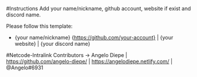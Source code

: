 #Instructions
Add your name/nickname, github account, website if exist and discord name.

Please follow this template:
- {your name/nickname} {https://github.com/your-account} | {your website} | {your discord name}



#Netcode-Intralink Contributors
	-> Angelo Diepe | https://github.com/angelo-diepe/ | https://angelodiepe.netlify.com/ | @Angelo#6931


